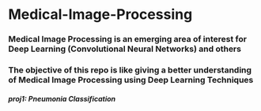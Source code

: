 # Medical-Image-Processing
### Medical Image Processing is an emerging area of interest for Deep Learning (Convolutional Neural Networks) and others
### The objective of this repo is like giving a better understanding of Medical Image Processing using Deep Learning Techniques
  ##### proj1: Pneumonia Classification
